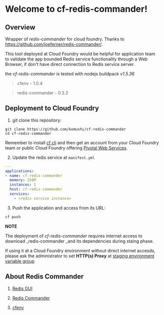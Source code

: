 # Welcome to cf-redis-commander!

## Overview

Wrapper of _redis-commander_ for cloud foundry.
Thanks to https://github.com/joeferner/redis-commander/.

This tool deployed at Cloud Foundry would be helpful for application team to validate the app bounded Redis service functionality through a Web Browser, if don't have direct connection to Redis service server.

the _cf-redis-commander_ is tested with nodejs buildpack _v1.5.36_

> cfenv - 1.0.4

> redis-commander - 0.3.2

## Deployment to Cloud Foundry

1) git clone this repository:

```
git clone https://github.com/komushi/cf-redis-commander
cd cf-redis-commander
```

Remember to install [cf cli](https://github.com/cloudfoundry/cli/releases) and then get an account from your Cloud Foundry team or public Cloud Foundry offering [Pivotal Web Services](http://run.pivotal.io/).

2) Update the redis service at `manifest.yml`

```yaml
---
applications:
- name: cf-redis-commander
  memory: 256M
  instances: 1
  host: cf-redis-commander
  services:
    - <redis service instance>
```

3) Push the application and access from its URL:

```sh
cf push
```


**NOTE**

The deployment of _cf-redis-commander_ requires internet access to download _redis-commander _and its dependencies during staing phase. 

If using it at a Cloud Foundry environment without direct internet accesds, please ask the administrator to set **HTTP(s) Proxy** at [staging environment variable group](https://docs.cloudfoundry.org/devguide/deploy-apps/environment-variable.html#evgroups)


## About Redis Commander 

1. [Redis GUI](https://redislabs.com/blog/so-youre-looking-for-the-redis-gui/)

2. [Redis Commander](https://www.npmjs.com/package/redis-commander)

3. [cfenv](https://www.npmjs.com/package/cfenv)

